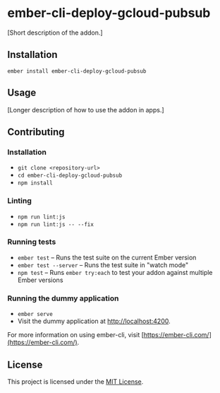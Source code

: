 ember-cli-deploy-gcloud-pubsub
==============================================================================

[Short description of the addon.]

Installation
------------------------------------------------------------------------------

```
ember install ember-cli-deploy-gcloud-pubsub
```


Usage
------------------------------------------------------------------------------

[Longer description of how to use the addon in apps.]


Contributing
------------------------------------------------------------------------------

### Installation

* `git clone <repository-url>`
* `cd ember-cli-deploy-gcloud-pubsub`
* `npm install`

### Linting

* `npm run lint:js`
* `npm run lint:js -- --fix`

### Running tests

* `ember test` – Runs the test suite on the current Ember version
* `ember test --server` – Runs the test suite in "watch mode"
* `npm test` – Runs `ember try:each` to test your addon against multiple Ember versions

### Running the dummy application

* `ember serve`
* Visit the dummy application at [http://localhost:4200](http://localhost:4200).

For more information on using ember-cli, visit [https://ember-cli.com/](https://ember-cli.com/).

License
------------------------------------------------------------------------------

This project is licensed under the [MIT License](LICENSE.md).
